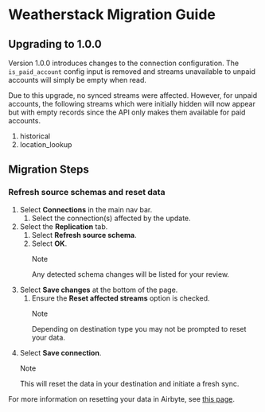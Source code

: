 # Weatherstack Migration Guide

## Upgrading to 1.0.0

Version 1.0.0 introduces changes to the connection configuration. The `is_paid_account` config input is removed and streams unavailable to unpaid accounts will simply be empty when read.

Due to this upgrade, no synced streams were affected. However, for unpaid accounts, the following streams which were initially hidden will now appear but with empty records since the API only makes them available for paid accounts.

1. historical
2. location_lookup

## Migration Steps

### Refresh source schemas and reset data

1. Select **Connections** in the main nav bar.
    1. Select the connection(s) affected by the update.
2. Select the **Replication** tab.
    1. Select **Refresh source schema**.
    2. Select **OK**.
        > [!NOTE]  
        > Any detected schema changes will be listed for your review.
3. Select **Save changes** at the bottom of the page.
    1. Ensure the **Reset affected streams** option is checked.
        > [!NOTE]  
        > Depending on destination type you may not be prompted to reset your data.
4. Select **Save connection**. 
    > [!NOTE]  
    > This will reset the data in your destination and initiate a fresh sync.

For more information on resetting your data in Airbyte, see [this page](https://docs.airbyte.com/platform/operator-guides/reset).
